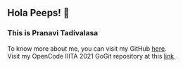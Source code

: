 ## Hola Peeps! 👋 <br>
### This is Pranavi Tadivalasa <br>
To know more about me, you can visit my GitHub <a href = "https://github.com/Ms-Error">here</a>. <br>
Visit my OpenCode IIITA 2021 GoGit repository at this <a href = "https://github.com/Ms-Error/Git-go">link</a>.